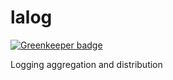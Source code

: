 # lalog

[![Greenkeeper badge](https://badges.greenkeeper.io/guyellis/lalog.svg)](https://greenkeeper.io/)

Logging aggregation and distribution
